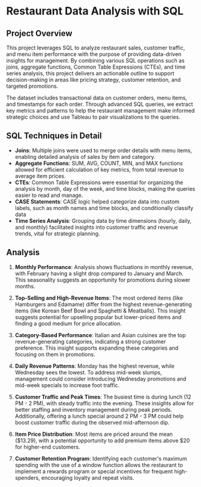 # Restaurant Data Analysis with SQL

## Project Overview
This project leverages SQL to analyze restaurant sales, customer traffic, and menu item performance with the purpose of providing data-driven insights for management. By combining various SQL operations such as joins, aggregate functions, Common Table Expressions (CTEs), and time series analysis, this project delivers an actionable outline to support decision-making in areas like pricing strategy, customer retention, and targeted promotions.

The dataset includes transactional data on customer orders, menu items, and timestamps for each order. Through advanced SQL queries, we extract key metrics and patterns to help the restaurant management make informed strategic choices and use Tableau to pair visualizations to the queries.

## SQL Techniques in Detail

- **Joins**: Multiple joins were used to merge order details with menu items, enabling detailed analysis of sales by item and category.
- **Aggregate Functions**: SUM, AVG, COUNT, MIN, and MAX functions allowed for efficient calculation of key metrics, from total revenue to average item prices.
- **CTEs**: Common Table Expressions were essential for organizing the analysis by month, day of the week, and time blocks, making the queries easier to read and manage.
- **CASE Statements**: CASE logic helped categorize data into custom labels, such as month names and time blocks, and conditionally classify data
- **Time Series Analysis**: Grouping data by time dimensions (hourly, daily, and monthly) facilitated insights into customer traffic and revenue trends, vital for strategic planning.

## Analysis 

1. **Monthly Performance**: Analysis shows fluctuations in monthly revenue, with February having a slight drop compared to January and March. This seasonality suggests an opportunity for promotions during slower months.
   
2. **Top-Selling and High-Revenue Items**: The most ordered items (like Hamburgers and Edamame) differ from the highest revenue-generating items (like Korean Beef Bowl and Spaghetti & Meatballs). This insight suggests potential for upselling popular but lower-priced items and finding a good medium for price allocation.

3. **Category-Based Performance**: Italian and Asian cuisines are the top revenue-generating categories, indicating a strong customer preference. This insight supports expanding these categories and focusing on them in promotions.

4. **Daily Revenue Patterns**: Monday has the highest revenue, while Wednesday sees the lowest. To address mid-week slumps, management could consider introducing Wednesday promotions and mid-week specials to increase foot traffic.
   
5. **Customer Traffic and Peak Times**: The busiest time is during lunch (12 PM - 2 PM), with steady traffic into the evening. These insights allow for better staffing and inventory management during peak periods. Additionally, offering a lunch special around 2 PM - 3 PM could help boost customer traffic during the observed mid-afternoon dip.

6. **Item Price Distribution**: Most items are priced around the mean ($13.29), with a potential opportunity to add premium items above $20 for higher-end customers.

7. **Customer Retention Program**:  Identifying each customer's maximum spending with the use of a window function allows the restaurant to implement a rewards program or special incentives for frequent high-spenders, encouraging loyalty and repeat visits.
